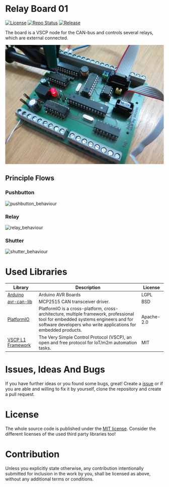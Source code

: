# Relay Board 01 <!-- omit in toc -->

[![License](https://img.shields.io/badge/license-MIT-blue.svg)](http://choosealicense.com/licenses/mit/)
[![Repo Status](https://www.repostatus.org/badges/latest/wip.svg)](https://www.repostatus.org/#wip)
[![Release](https://img.shields.io/github/release/BlueAndi/RelayBoard01.svg)](https://github.com/BlueAndi/RelayBoard01/releases)

The board is a VSCP node for the CAN-bus and controls several relays, which are external connected.

![prototype](./doc/images/prototype.jpg)

## Principle Flows

### Pushbutton
![pushbutton_behaviour](http://www.plantuml.com/plantuml/proxy?cache=no&src=https://raw.githubusercontent.com/BlueAndi/RelayBoard01/master/doc/architecture/pushbutton_behavior.plantuml)

### Relay
![relay_behaviour](http://www.plantuml.com/plantuml/proxy?cache=no&src=https://raw.githubusercontent.com/BlueAndi/RelayBoard01/master/doc/architecture/relay_behavior.plantuml)

### Shutter
![shutter_behaviour](http://www.plantuml.com/plantuml/proxy?cache=no&src=https://raw.githubusercontent.com/BlueAndi/RelayBoard01/master/doc/architecture/shutter_behavior.plantuml)

# Used Libraries

| Library | Description | License |
| - | - | - |
| [Arduino](https://github.com/arduino/ArduinoCore-avr) | Arduino AVR Boards | LGPL |
| [avr-can-lib](https://github.com/dergraaf/avr-can-lib) | MCP2515 CAN transceiver driver. | BSD |
| [PlatformIO](https://platformio.org) | PlatformIO is a cross-platform, cross-architecture, multiple framework, professional tool for embedded systems engineers and for software developers who write applications for embedded products. | Apache-2.0 |
| [VSCP L1 Framework](https://github.com/BlueAndi/vscp-framework) | The Very Simple Control Protocol (VSCP), an open and free protocol for IoT/m2m automation tasks. | MIT |

# Issues, Ideas And Bugs
If you have further ideas or you found some bugs, great! Create a [issue](https://github.com/BlueAndi/RelayBoard01/issues) or if you are able and willing to fix it by yourself, clone the repository and create a pull request.

# License
The whole source code is published under the [MIT license](http://choosealicense.com/licenses/mit/).
Consider the different licenses of the used third party libraries too!

# Contribution
Unless you explicitly state otherwise, any contribution intentionally submitted for inclusion in the work by you, shall be licensed as above, without any
additional terms or conditions.
